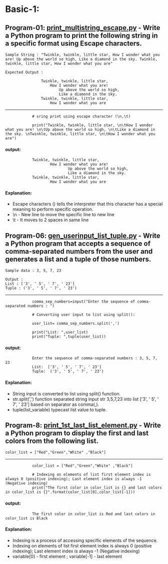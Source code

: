 # Basic-1:

## Program-01: [print_multistring_escape.py](https://github.com/pknviki95/Python/tree/main/practices/w3_resources/Basic-1/print_multistring_escape.py) - Write a  Python program to print the following string in a specific format using Escape characters.


    Sample String : "Twinkle, twinkle, little star, How I wonder what you are! Up above the world so high, Like a diamond in the sky. Twinkle, twinkle, little star, How I wonder what you are"

    Expected Output :

                    Twinkle, twinkle, little star,
                        How I wonder what you are! 
                            Up above the world so high,   		
                            Like a diamond in the sky. 
                    Twinkle, twinkle, little star, 
                        How I wonder what you are
----------------------------------------------------------------------------------------------------------------------------------

                # sring print using escape character (\n,\t)

                print("Twinkle, twinkle, little star, \n\tHow I wonder what you are! \n\tUp above the world so high, \n\tLike a diamond in the sky. \nTwinkle, twinkle, little star, \n\tHow I wonder what you are")
#### output:

                Twinkle, twinkle, little star, 
                        How I wonder what you are! 
                                Up above the world so high, 
                                Like a diamond in the sky. 
                Twinkle, twinkle, little star, 
                        How I wonder what you are

#### Explanation:
- Escape characters (\) tells the interpreter that this character has a special meaning to perform specific operation.
- \n - New line to move the specific line to new line
- \t - It moves to 2 spaces in same line

## Program-06: [gen_userinput_list_tuple.py](https://github.com/pknviki95/Python/tree/main/practices/w3_resources/Basic-1/gen_userinput_list_tuple.py) - Write a Python program that accepts a sequence of comma-separated numbers from the user and generates a list and a tuple of those numbers.

    Sample data : 3, 5, 7, 23

    Output :
    List : ['3', ' 5', ' 7', ' 23']
    Tuple : ('3', ' 5', ' 7', ' 23')
-----------------------------------------------------------------------------------------------

                comma_sep_numbers=input("Enter the sequence of comma-separated numbers : ")

                # Converting user input to list using split():

                user_list= comma_sep_numbers.split(',')

                print("List: ",user_list)
                print("Tuple: ",tuple(user_list))

#### output:

                Enter the sequence of comma-separated numbers : 3, 5, 7, 23
                List:  ['3', ' 5', ' 7', ' 23']
                Tuple:  ('3', ' 5', ' 7', ' 23')
#### Explanation:

- String input is converted to list using split() function.
- str.split(',') function separated string input  str 3,5,7,23 into list ['3', ' 5', ' 7', ' 23'] based on separator as comma(,).
- tuple(list_variable) typecast list value to tuple.

## Program-8: [print_1st_last_list_element.py](https://github.com/pknviki95/Python/tree/main/practices/w3_resources/Basic-1/print_1st_last_list_element.py) - Write a Python program to display the first and last colors from the following list.

    color_list = ["Red","Green","White" ,"Black"]
------------------------------------------------------------------------------------------------------------------------

                color_list = ["Red","Green","White" ,"Black"]

                # Indexing on elements of list first element index is always 0 (positive indexing); Last element index is always -1 (Negative indexing)
                print("The first color in color_list is {} and last colors in color_list is {}".format(color_list[0],color_list[-1]))

#### output:

                The first color in color_list is Red and last colors in color_list is Black
#### Explanation:

- Indexing is a process of accessing specific elements of the sequence.
- Indexing on elements of list first element index is always 0 (positive indexing); Last element index is always -1 (Negative indexing)
- variable[0] - first element ; variable[-1] - last element